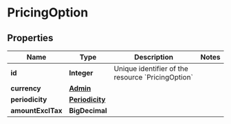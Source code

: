 

# PricingOption


## Properties

| Name | Type | Description | Notes |
|------------ | ------------- | ------------- | -------------|
|**id** | **Integer** | Unique identifier of the resource &#x60;PricingOption&#x60; |  |
|**currency** | [**Admin**](Admin.md) |  |  |
|**periodicity** | [**Periodicity**](Periodicity.md) |  |  |
|**amountExclTax** | **BigDecimal** |  |  |



